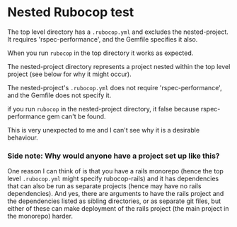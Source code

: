 # Nested Rubocop test

The top level directory has a `.rubocop.yml` and excludes the nested-project.
It requires 'rspec-performance', and the Gemfile specifies it also.

When you run `rubocop` in the top directory it works as expected.

The nested-project directory represents a project nested within the top level project (see below for why it might occur).

The nested-project's `.rubocop.yml` does not require 'rspec-performance', and the Gemfile does not specify it.

if you run `rubocop` in the nested-project directory, it false because rspec-performance gem can't be found. 

This is very unexpected to me and I can't see why it is a desirable behaviour.

### Side note: Why would anyone have a project set up like this?

One reason I can think of is that you have a rails monorepo (hence the top level `.rubocop.yml` might specify rubocop-rails) and it has dependencies that can also be run as separate projects (hence may have no rails dependencies). And yes, there are arguments to have the rails project and the dependencies listed as sibling directories, or as separate git files, but either of these can make deployment of the rails project (the main project in the monorepo) harder.

